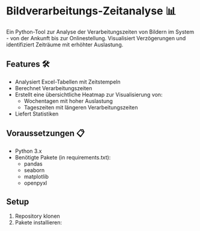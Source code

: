 # Bildverarbeitungs-Zeitanalyse 📊

Ein Python-Tool zur Analyse der Verarbeitungszeiten von Bildern im System - von der Ankunft bis zur Onlinestellung. Visualisiert Verzögerungen und identifiziert Zeiträume mit erhöhter Auslastung.

## Features 🛠

- Analysiert Excel-Tabellen mit Zeitstempeln
- Berechnet Verarbeitungszeiten
- Erstellt eine übersichtliche Heatmap zur Visualisierung von:
  - Wochentagen mit hoher Auslastung
  - Tageszeiten mit längeren Verarbeitungszeiten
- Liefert  Statistiken

## Voraussetzungen 📋

- Python 3.x
- Benötigte Pakete (in requirements.txt):
  - pandas
  - seaborn
  - matplotlib
  - openpyxl

## Setup

1. Repository klonen
2. Pakete installieren:
